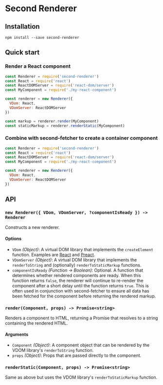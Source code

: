 # Second Renderer

## Installation

```
npm install --save second-renderer
```

## Quick start

### Render a React component

```js
const Renderer = require('second-renderer')
const React = require('react')
const ReactDOMServer = require('react-dom/server')
const MyComponent = require('./my-react-component')

const renderer = new Renderer({
  VDom: React,
  VDomServer: ReactDOMServer
})

const markup = renderer.render(MyComponent)
const staticMarkup = renderer.renderStatic(MyComponent)
```

### Combine with second-fetcher to create a container component

```js
const Renderer = require('second-renderer')
const React = require('react')
const ReactDOMServer = require('react-dom/server')
const MyComponent = require('./my-react-component')

const renderer = new Renderer({
  VDom: React,
  VDomServer: ReactDOMServer
})

```

## API

### `new Renderer({ VDom, VDomServer, ?componentIsReady }) -> Renderer`

Constructs a new renderer.

#### Options

- `VDom` _(Object)_: A virtual DOM library that implements the `createElement` function. Examples are [React](https://facebook.github.io/react/) and [Preact](https://preactjs.com/).
- `VDomServer` _(Object)_: A virtual DOM library that implements the `renderToString` and (optionally) `renderToStaticMarkup` functions.
- `componentIsReady` _(Function -> Boolean)_: Optional. A function that determines whether rendered components are ready. When this function returns `false`, the renderer will continue to re-render the component after a short delay until the function returns `true`. This is often used in conjunction with second-fetcher to ensure all data has been fetched for the component before returning the rendered markup.

### `render(Component, props) -> Promise<string>`

Renders a component to HTML, returning a Promise that resolves to a string containing the rendered HTML.

#### Arguments

- `Component` _(Object)_: A component object that can be rendered by the VDOM library's `renderToString` function.
- `props` _(Object)_: Props that are passed directly to the component.

### `renderStatic(Component, props) -> Promise<string>`

Same as above but uses the VDOM library's `renderToStaticMarkup` function.
